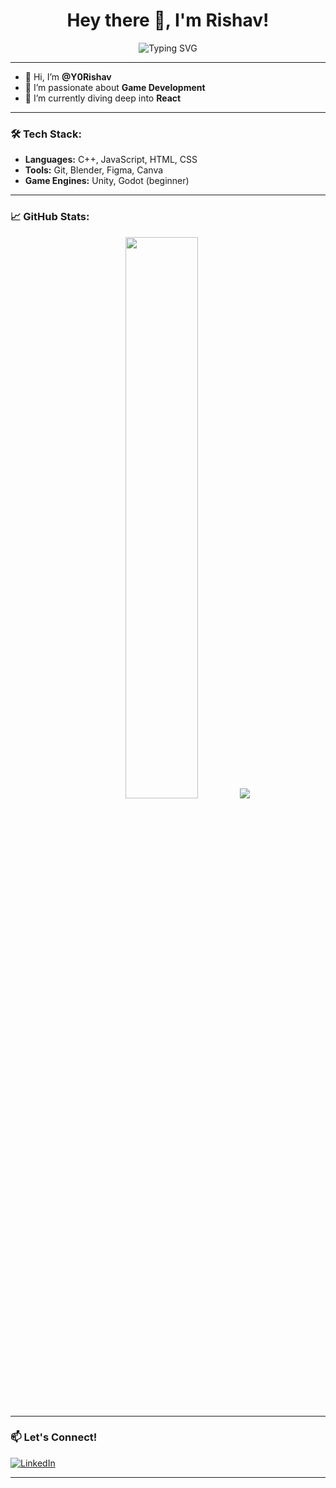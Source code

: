 <h1 align="center">Hey there 👋, I'm Rishav!</h1>

<p align="center">
  <img src="https://readme-typing-svg.demolab.com/?lines=Game+Dev+Enthusiast🎮;Frontend+Explorer💻;Currently+Learning+React⚛️&center=true&width=500&height=45" alt="Typing SVG" />
</p>

---

- 👋 Hi, I’m **@Y0Rishav**
- 👀 I’m passionate about **Game Development**
- 🌱 I’m currently diving deep into **React**


---

### 🛠️ Tech Stack:
- **Languages:** C++, JavaScript, HTML, CSS
- **Tools:** Git, Blender, Figma, Canva
- **Game Engines:** Unity, Godot (beginner)

---
### 📈 GitHub Stats:
<p align="center">
  <img src="https://github-readme-stats.vercel.app/api?username=Y0Rishav&show_icons=true&theme=radical" width="48%" />
  <img src="https://github-readme-streak-stats.herokuapp.com/?user=Y0Rishav&theme=radical"/>

</p>

---

### 📫 Let's Connect!
[![LinkedIn](https://img.shields.io/badge/LinkedIn-Connect-blue?style=for-the-badge&logo=linkedin)](https://www.linkedin.com/in/y0rishav/)  

---


<!---
Y0Rishav/Y0Rishav is a ✨ special ✨ repository because its `README.md` (this file) appears on your GitHub profile.
You can click the Preview link to take a look at your changes.
--->
